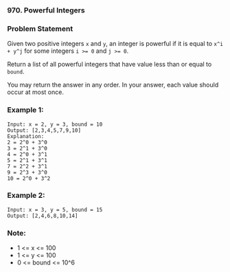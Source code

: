 ### 970. Powerful Integers

### Problem Statement
Given two positive integers ```x``` and ```y```, an integer is powerful if it is equal to ```x^i + y^j``` for some integers ```i >= 0``` and ```j >= 0```.

Return a list of all powerful integers that have value less than or equal to ```bound```.

You may return the answer in any order.  In your answer, each value should occur at most once.

 

### Example 1:
```
Input: x = 2, y = 3, bound = 10
Output: [2,3,4,5,7,9,10]
Explanation: 
2 = 2^0 + 3^0
3 = 2^1 + 3^0
4 = 2^0 + 3^1
5 = 2^1 + 3^1
7 = 2^2 + 3^1
9 = 2^3 + 3^0
10 = 2^0 + 3^2
```

### Example 2:
```
Input: x = 3, y = 5, bound = 15
Output: [2,4,6,8,10,14]
```

### Note:

* 1 <= x <= 100
* 1 <= y <= 100
* 0 <= bound <= 10^6